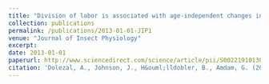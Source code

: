 ```yaml
---
title: "Division of labor is associated with age-independent changes in ovarian activity in *Pogonomyrmex californicus* harvester ants"
collection: publications
permalink: /publications/2013-01-01-JIP1
venue: "Journal of Insect Physiology"
excerpt:
date: 2013-01-01
paperurl: http://www.sciencedirect.com/science/article/pii/S0022191013000462
citation: 'Dolezal, A., Johnson, J., H&ouml;lldobler, B., Amdam, G. (2013). "Division of labor is associated with age-independent changes in ovarian activity in *Pogonomyrmex californicus* harvester ants." <i>Journal of Insect Physiology</i>. 59, 519-524.'
---
```


